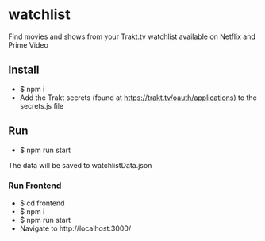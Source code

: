 # watchlist
Find movies and shows from your Trakt.tv watchlist available on Netflix and Prime Video

## Install
- $ npm i
- Add the Trakt secrets (found at https://trakt.tv/oauth/applications) to the secrets.js file

## Run
- $ npm run start

The data will be saved to watchlistData.json

### Run Frontend
- $ cd frontend 
- $ npm i
- $ npm run start 
- Navigate to http://localhost:3000/ 
